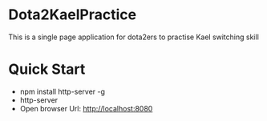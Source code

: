 # Dota2KaelPractice
This is a single page application for dota2ers to practise Kael switching skill

# Quick Start
- npm install http-server -g
- http-server
- Open browser Url: [http://localhost:8080](http://localhost:8080)
